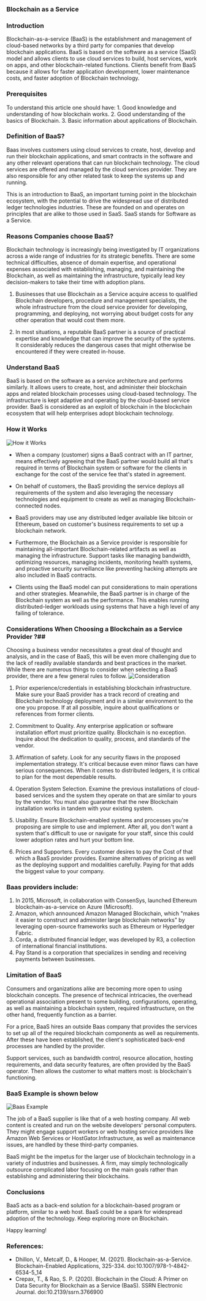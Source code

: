 ### Blockchain as a Service

### Introduction
Blockchain-as-a-service (BaaS) is the establishment and management of cloud-based networks by a third party for companies that develop blockchain applications. BaaS is based on the software as a service (SaaS) model and allows clients to use cloud services to build, host services, work on apps, and other blockchain-related functions. Clients benefit from BaaS because it allows for faster application development, lower maintenance costs, and faster adoption of Blockchain technology.

### Prerequisites
To understand this article one should have:
	1. Good knowledge and understanding of how blockchain works.
	2. Good understanding of the basics of Blockchain.
	3. Basic information about applications of Blockchain.
   
### Definition of BaaS?
Baas involves customers using cloud services to create, host, develop and run their blockchain applications, and smart contracts in the software and any other relevant operations that can run blockchain technology. The cloud services are offered and managed by the cloud services provider. They are also responsible for any other related task to keep the systems up and running.

This is an introduction to BaaS, an important turning point in the blockchain ecosystem, with the potential to drive the widespread use of distributed ledger technologies industries. These are founded on and operates on principles that are alike to those used in SaaS. SaaS stands for Software as a Service.

### Reasons Companies choose BaaS?
Blockchain technology is increasingly being investigated by IT organizations across a wide range of industries for its strategic benefits. There are some technical difficulties, absence of domain expertise, and operational expenses associated with establishing, managing, and maintaining the Blockchain, as well as maintaining the infrastructure, typically lead key decision-makers to take their time with adoption plans.

   1. Businesses that use Blockchain as a Service acquire access to qualified Blockchain developers, procedure and management specialists, the whole infrastructure from the cloud service provider for developing, programming, and deploying, not worrying about budget costs for any other operation that would cost them more.

   2. In most situations, a reputable BaaS partner is a source of practical expertise and knowledge that can improve the security of the systems. It considerably reduces the dangerous cases that might otherwise be encountered if they were created in-house.

### Understand BaaS
BaaS is based on the software as a service architecture and performs similarly. It allows users to create, host, and administer their blockchain apps and related blockchain processes using cloud-based technology. The infrastructure is kept adaptive and operating by the cloud-based service provider.
BaaS is considered as an exploit of blockchain in the blockchain ecosystem that will help enterprises adopt blockchain technology.
### How it Works
![How it Works](/engineering-education/understanding-blockchain-as-a-service/howitworks.jpg)

- When a company (customer) signs a BaaS contract with an IT partner, means effectively agreeing that the BaaS partner would build all that's required in terms of Blockchain system or software for the clients in exchange for the cost of the service fee that's stated in agreement.

- On behalf of customers, the BaaS providing the service deploys all requirements of the system and also leveraging the necessary technologies and equipment to create as well as managing Blockchain-connected nodes.

- BaaS providers may use any distributed ledger available like bitcoin or Ethereum, based on customer's business requirements to set up a blockchain network.

- Furthermore, the Blockchain as a Service provider is responsible for maintaining all-important Blockchain-related artifacts as well as managing the infrastructure. Support tasks like managing bandwidth, optimizing resources, managing incidents, monitoring health systems, and proactive security surveillance like preventing hacking attempts are also included in BaaS contracts.

- Clients using the BaaS model can put considerations to main operations and other strategies. Meanwhile, the BaaS partner is in charge of the Blockchain system as well as the performance. This enables running distributed-ledger workloads using systems that have a high level of any failing of tolerance.

###  Considerations When Choosing a Blockchain as a Service Provider ?##
Choosing a business vendor necessitates a great deal of thought and analysis, and in the case of BaaS, this will be even more challenging due to the lack of readily available standards and best practices in the market. While there are numerous things to consider when selecting a BaaS provider, there are a few general rules to follow.
![Consideration](/engineering-education/understanding-blockchain-as-a-service/consideration.jpg)

1. Prior experience/credentials in establishing blockchain infrastructure.
Make sure your BaaS provider has a track record of creating and Blockchain technology deployment and in a similar environment to the one you propose. If at all possible, inquire about qualifications or references from former clients.

2. Commitment to Quality.
Any enterprise application or software installation effort must prioritize quality. Blockchain is no exception. Inquire about the dedication to quality, process, and standards of the vendor.

3. Affirmation of safety.
Look for any security flaws in the proposed implementation strategy. It's critical because even minor flaws can have serious consequences. When it comes to distributed ledgers, it is critical to plan for the most dependable results.
4. Operation System Selection.
Examine the previous installations of cloud-based services and the system they operate on that are similar to yours by the vendor. You must also guarantee that the new Blockchain installation works in tandem with your existing system.
 5. Usability.
Ensure Blockchain-enabled systems and processes you're proposing are simple to use and implement. After all, you don't want a system that's difficult to use or navigate for your staff, since this could lower adoption rates and hurt your bottom line.
 6. Prices and Supporters.
Every customer desires to pay the Cost of that which a BaaS provider provides. Examine alternatives of pricing as well as the deploying support and modalities carefully. Paying for that adds the biggest value to your company.

###  Baas providers include:
1. In 2015, Microsoft, in collaboration with ConsenSys, launched Ethereum blockchain-as-a-service on Azure (Microsoft).
2. Amazon, which announced Amazon Managed Blockchain, which "makes it easier to construct and administer large blockchain networks" by leveraging open-source frameworks such as Ethereum or Hyperledger Fabric.
3. Corda, a distributed financial ledger, was developed by R3, a collection of international financial institutions.
4. Pay Stand is a corporation that specializes in sending and receiving payments between businesses.
   
    
### Limitation of BaaS
Consumers and organizations alike are becoming more open to using blockchain concepts. The presence of technical intricacies, the overhead operational association present to some building, configurations, operating, as well as maintaining a blockchain system, required infrastructure, on the other hand, frequently function as a barrier.

For a price, BaaS hires an outside Baas company that provides the services to set up all of the required blockchain components as well as requirements. After these have been established, the client's sophisticated back-end processes are handled by the provider.

Support services, such as bandwidth control, resource allocation, hosting requirements, and data security features, are often provided by the BaaS operator. Then allows the customer to what matters most: is blockchain's functioning.

### BaaS Example is shown below
![Baas Example](/engineering-education/understanding-blockchain-as-a-service/baas.jpg)

The job of a BaaS supplier is like that of a web hosting company. All web content is created and run on the website developers' personal computers. They might engage support workers or web hosting service providers like Amazon Web Services or HostGator.Infrastructure, as well as maintenance issues, are handled by these third-party companies.

BaaS might be the impetus for the larger use of blockchain technology in a variety of industries and businesses. A firm, may simply technologically outsource complicated labor focusing on the main goals rather than establishing and administering their blockchains.

### Conclusions
BaaS acts as a back-end solution for a blockchain-based program or platform, similar to a web host. BaaS could be a spark for widespread adoption of the technology. Keep exploring more on Blockchain.

Happy learning!

### References:
- Dhillon, V., Metcalf, D., & Hooper, M. (2021). Blockchain-as-a-Service. Blockchain-Enabled Applications, 325-334. doi:10.1007/978-1-4842-6534-5_14
- Crepax, T., & Rao, S. P. (2020). Blockchain in the Cloud: A Primer on Data Security for Blockchain as a Service (BaaS). SSRN Electronic Journal. doi:10.2139/ssrn.3766900
